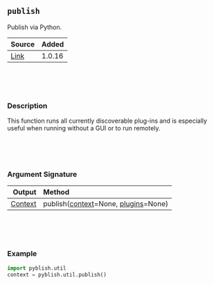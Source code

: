 ## `publish`

Publish via Python.

| Source     | Added
|------------|---------
|[Link][]    | 1.0.16

[Link]: https://github.com/pyblish/pyblish-base/commit/68ded825ea07b6de3bd5a791628815a9394d6156

<br>
<br>
<br>

### Description

This function runs all currently discoverable plug-ins and is especially useful when running without a GUI or to run remotely.

<br>
<br>
<br>

### Argument Signature

| Output        | Method                                                      |
|--------------:|:------------------------------------------------------------|
| [Context](Context.md)    | publish([context](Context.md)=None, [plugins](Plugin.md)=None)

<br>
<br>
<br>

### Example

```python
import pyblish.util
context = pyblish.util.publish()
```